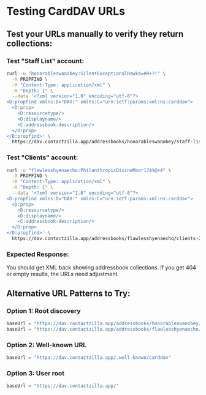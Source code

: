 # Testing CardDAV URLs

## Test your URLs manually to verify they return collections:

### Test "Staff List" account:
```bash
curl -u "honorableswanobey:SilentExceptionalHawk4=#8+?!" \
  -X PROPFIND \
  -H "Content-Type: application/xml" \
  -H "Depth: 1" \
  --data '<?xml version="1.0" encoding="utf-8"?>
<D:propfind xmlns:D="DAV:" xmlns:C="urn:ietf:params:xml:ns:carddav">
  <D:prop>
    <D:resourcetype/>
    <D:displayname/>
    <C:addressbook-description/>
  </D:prop>
</D:propfind>' \
  https://dav.contactzilla.app/addressbooks/honorableswanobey/staff-list-1/
```

### Test "Clients" account:  
```bash
curl -u "flawlesshyenaecho:PhilanthropicDivineMoor17$%@+4" \
  -X PROPFIND \
  -H "Content-Type: application/xml" \
  -H "Depth: 1" \
  --data '<?xml version="1.0" encoding="utf-8"?>
<D:propfind xmlns:D="DAV:" xmlns:C="urn:ietf:params:xml:ns:carddav">
  <D:prop>
    <D:resourcetype/>
    <D:displayname/>
    <C:addressbook-description/>
  </D:prop>
</D:propfind>' \
  https://dav.contactzilla.app/addressbooks/flawlesshyenaecho/clients-2/
```

### Expected Response:
You should get XML back showing addressbook collections. If you get 404 or empty results, the URLs need adjustment.

## Alternative URL Patterns to Try:

### Option 1: Root discovery
```kotlin
baseUrl = "https://dav.contactzilla.app/addressbooks/honorableswanobey/"
baseUrl = "https://dav.contactzilla.app/addressbooks/flawlesshyenaecho/"
```

### Option 2: Well-known URL
```kotlin  
baseUrl = "https://dav.contactzilla.app/.well-known/carddav"
```

### Option 3: User root
```kotlin
baseUrl = "https://dav.contactzilla.app/"
``` 